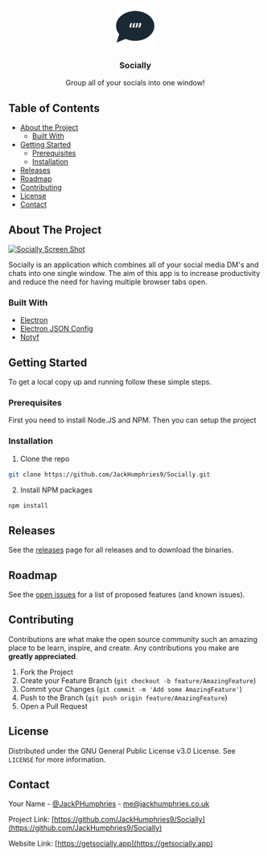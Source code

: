 <!-- PROJECT LOGO -->
<br />
<p align="center">
  <a href="https://github.com/JackHumphries9/Socially">
    <img src="/assets/icons/app-icons/png/1024x1024.png" alt="Logo" width="80" height="80">
  </a>

  <h3 align="center">Socially</h3>

  <p align="center">
    Group all of your socials into one window!
  </p>
</p>



<!-- TABLE OF CONTENTS -->
## Table of Contents

* [About the Project](#about-the-project)
  * [Built With](#built-with)
* [Getting Started](#getting-started)
  * [Prerequisites](#prerequisites)
  * [Installation](#installation)
* [Releases](#releases)
* [Roadmap](#roadmap)
* [Contributing](#contributing)
* [License](#license)
* [Contact](#contact)


<!-- ABOUT THE PROJECT -->
## About The Project

[![Socially Screen Shot][product-screenshot]](https://getsocially.app)

Socially is an application which combines all of your social media DM's and chats into one single window. The aim of this app is to increase productivity and reduce the need for having multiple browser tabs open.


### Built With

* [Electron](https://github.com/electron/electron)
* [Electron JSON Config](https://github.com/de-luca/electron-json-config)
* [Notyf](https://github.com/caroso1222/notyf)


<!-- GETTING STARTED -->
## Getting Started

To get a local copy up and running follow these simple steps.

### Prerequisites

First you need to install Node.JS and NPM. Then you can setup the project

### Installation

1. Clone the repo
```sh
git clone https://github.com/JackHumphries9/Socially.git
```
2. Install NPM packages
```sh
npm install
```
<!-- Releses -->
## Releases

See the [releases](https://github.com/JackHumphries9/Socially/releases/) page for all releases and to download the binaries.

<!-- ROADMAP -->
## Roadmap

See the [open issues](https://github.com/JackHumphries9/Socially/issues) for a list of proposed features (and known issues).



<!-- CONTRIBUTING -->
## Contributing

Contributions are what make the open source community such an amazing place to be learn, inspire, and create. Any contributions you make are **greatly appreciated**.

1. Fork the Project
2. Create your Feature Branch (`git checkout -b feature/AmazingFeature`)
3. Commit your Changes (`git commit -m 'Add some AmazingFeature'`)
4. Push to the Branch (`git push origin feature/AmazingFeature`)
5. Open a Pull Request



<!-- LICENSE -->
## License

Distributed under the GNU General Public License v3.0 License. See `LICENSE` for more information.



<!-- CONTACT -->
## Contact

Your Name - [@JackPHumphries](https://twitter.com/JackPHumphries) - me@jackhumphries.co.uk

Project Link: [https://github.com/JackHumphries9/Socially](https://github.com/JackHumphries9/Socially)

Website Link: [https://getsocially.app](https://getsocially.app)

[product-screenshot]: https://getsocially.app/assets/img/champ.png
